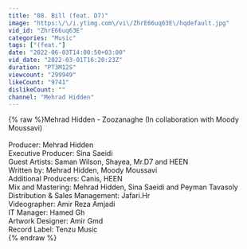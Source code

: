 ```yaml
---
title: "08. Bill (feat. D7)"
image: "https:\/\/i.ytimg.com\/vi\/ZhrE66uq63E\/hqdefault.jpg"
vid_id: "ZhrE66uq63E"
categories: "Music"
tags: ["(feat."]
date: "2022-06-03T14:00:50+03:00"
vid_date: "2022-03-01T16:20:23Z"
duration: "PT3M12S"
viewcount: "299949"
likeCount: "9741"
dislikeCount: ""
channel: "Mehrad Hidden"
---
```

{% raw %}Mehrad Hidden - Zoozanaghe (In collaboration with Moody Moussavi)<br /><br />Producer: Mehrad Hidden<br />Executive Producer: Sina Saeidi<br />Guest Artists: Saman Wilson, Shayea, Mr.D7 and HEEN<br />Written by: Mehrad Hidden, Moody Moussavi<br />Additional Producers: Canis, HEEN<br />Mix and Mastering: Mehrad Hidden, Sina Saeidi and Peyman Tavasoly<br />Distribution &amp; Sales Management: Jafari.Hr<br />Videographer: Amir Reza Amjadi<br />IT Manager: Hamed Gh<br />Artwork Designer: Amir Gmd<br />Record Label: Tenzu Music<br />‌{% endraw %}

